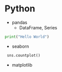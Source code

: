 # Python

* pandas
  * DataFrame, Series

```python
print("Hello World")
```
* seaborn
```python
 sns.countplot()
```
* matplotlib
